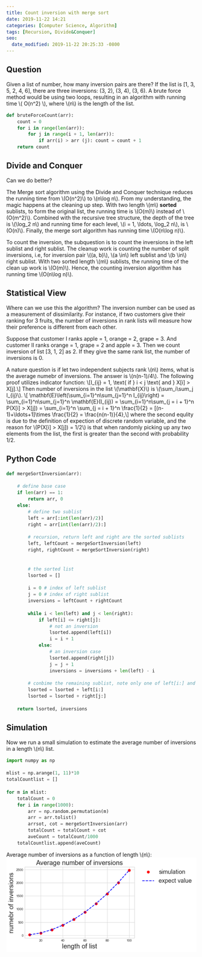 ```yaml
---
title: Count inversion with merge sort
date: 2019-11-22 14:21
categories: [Computer Science, Algorithm]
tags: [Recursion, Divide&Conquer]
seo:
  date_modified: 2019-11-22 20:25:33 -0800
---
```


## Question

Given a list of number, how many inversion pairs are there? If the list is [1, 3, 5, 2, 4, 6], there are three inversions: (3, 2), (3, 4), (3, 6). A brute force method would be using two loops, resulting in an algorithm with running time \\( O(n^2) \\), where \\(n\\) is the length of the list.


```python
def bruteForceCount(arr):
    count = 0
    for i in range(len(arr)):
        for j in range(i + 1, len(arr)):
            if arr(i) > arr (j): count = count + 1
    return count 
```
## Divide and Conquer
Can we do better?

The Merge sort algorithm using the Divide and Conquer technique reduces the running time from \\(O(n^2)\\) to \\(n\log n\\). From my understanding, the magic happens at the cleaning up step. With two length \\(m\\) **sorted** sublists, to form the original list, the running time is \\(O(m)\\) instead of \\(O(m^2)\\). Combined with the recursive tree structure, the depth of the tree is \\(\log_2 n\\) and running time for each level, \\(i = 1, \ldots, \log_2 n\\),   is \\(O(n)\\). Finally, the merge sort algorithm has running time \\(O(n\log n)\\).

To count the inversion, the subquestion is to count the inversions in the left sublist and right sublist. The cleanup work is counting the number of split inversions, i.e, for inversion pair \\((a, b)\\), \\(a \in\\) left sublist and \\(b \in\\) right sublist. With two sorted length \\(m\\) sublists, the running time of the clean up work is \\(O(m)\\). Hence, the counting inversion algorithm has running time \\(O(n\log n)\\).

## Statistical View

Where can we use this the algorithm? The inversion number can be used as a measurement of dissimilarity. For instance, if two customers give their ranking for 3 fruits, the number of inversions in rank lists will measure how their preference is different from each other. 

Suppose that customer I ranks apple = 1, orange = 2, grape = 3. And customer II ranks orange = 1, grape = 2 and apple = 3. Then we count inversion of list [3, 1, 2] as 2. If they give the same rank list, the number of inversions is 0.

A nature question is if let two independent subjects rank \\(n\\) items, what is the average numebr of inversions. The answer is \\(n(n-1)/4\\). The following proof utilizes indicator function:
    \\[I_{ij} = 1, \text{ if }  i < j \text{ and } X[i] > X[j].\\]
    Then number of inversions in the list \\(\mathbf{X}\\) is \\(\sum_i\sum_j I_{ij}\\).
\\[ \mathbf{E}\left(\sum_{i=1}^n\sum_{j=1}^n I_{ij}\right) = \sum_{i=1}^n\sum_{j=1}^n \mathbf{E}(I_{ij}) 
= \sum_{i=1}^n\sum_{j = i + 1}^n P(X[i] > X[j]) 
= \sum_{i=1}^n \sum_{j = i + 1}^n \frac{1}{2} 
= [(n-1)+\ldots+1]\times \frac{1}{2} = \frac{n(n-1)}{4},\\]
where the second equlity is due to the definition of expection of discrete random variable, and the reason for \\(P(X[i] > X[j]) = 1/2\\) is that when randomly picking up any two elements from the list, the first is greater than the second with probability 1/2. 

## Python Code
```python
def mergeSortInversion(arr):
    
    # define base case
    if len(arr) == 1:
        return arr, 0
    else:
        # define two sublist
        left = arr[:int(len(arr)/2)]
        right = arr[int(len(arr)/2):]
        
        # recursion, return left and right are the sorted sublists
        left, leftCount = mergeSortInversion(left)
        right, rightCount = mergeSortInversion(right)
        

        # the sorted list
        lsorted = []
        
        i = 0 # index of left sublist
        j = 0 # index of right sublist
        inversions = leftCount + rightCount
        
        while i < len(left) and j < len(right):
            if left[i] <= right[j]:
                # not an inversion
                lsorted.append(left[i])
                i = i + 1
            else:
                # an inversion case
                lsorted.append(right[j])
                j = j + 1
                inversions = inversions + len(left) - i
         
        # conbime the remaining sublist, note only one of left[i:] and right[j:] is not null
        lsorted = lsorted + left[i:]
        lsorted = lsorted + right[j:]

    return lsorted, inversions 
```

## Simulation
Now we run a small simulation to estimate the average number of inversions in a length \\(n\\) list. 
```python
import numpy as np

mlist = np.arange(1, 11)*10
totalCountlist = []

for m in mlist:
    totalCount = 0
    for i in range(1000):
        arr = np.random.permutation(m)
        arr = arr.tolist()
        arrsot, cot = mergeSortInversion(arr)
        totalCount = totalCount + cot
        aveCount = totalCount/1000
    totalCountlist.append(aveCount)
```
Average number of inversions as a function of length \\(n\\):
    ![inversion_11222019](/assets/img/sample/inversion_11222019.png)